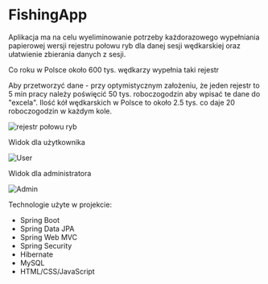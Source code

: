 # FishingApp

Aplikacja ma na celu wyeliminowanie potrzeby każdorazowego wypełniania papierowej wersji rejestru połowu ryb dla danej sesji wędkarskiej oraz ułatwienie zbierania danych z sesji.

Co roku w Polsce około 600 tys. wędkarzy wypełnia taki rejestr

Aby przetworzyć dane - przy optymistycznym założeniu, że jeden rejestr to 5 min pracy należy poświęcić 50 tys. roboczogodzin aby wpisać te dane do "excela".
Ilość kół wędkarskich w Polsce to około 2.5 tys. co daje 20 roboczogodzin w każdym kole.

<img src="https://i.imgur.com/jlBH2sz.png" alt="rejestr połowu ryb">

Widok dla użytkownika

![User](https://im2.ezgif.com/tmp/ezgif-2-752dce9941.gif)

Widok dla administratora

![Admin](https://im2.ezgif.com/tmp/ezgif-2-0ca8a84457.gif)


Technologie użyte w projekcie:
- Spring Boot
- Spring Data JPA
- Spring Web MVC
- Spring Security
- Hibernate
- MySQL
- HTML/CSS/JavaScript
